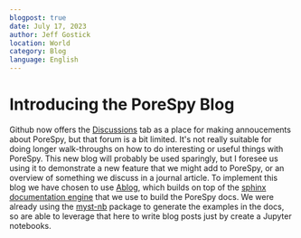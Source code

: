 ```yaml
---
blogpost: true
date: July 17, 2023
author: Jeff Gostick
location: World
category: Blog
language: English
---
```


# Introducing the PoreSpy Blog

Github now offers the [Discussions](https://github.com/PMEAL/porespy/discussions) tab as a place for making annoucements about PoreSpy, but that forum is a bit limited. It's not really suitable for doing longer walk-throughs on how to do interesting or useful things with PoreSpy. This new blog will probably be used sparingly, but I foresee us using it to demonstrate a new feature that we might add to PoreSpy, or an overview of something we discuss in a journal article. To implement this blog we have chosen to use [Ablog](https://ablog.readthedocs.io/en/stable/index.html), which builds on top of the [sphinx documentation engine](http://sphinx-doc.org/) that we use to build the PoreSpy docs. We were already using the [myst-nb](https://myst-nb.readthedocs.io/en/latest/) package to generate the examples in the docs, so are able to leverage that here to write blog posts just by create a Jupyter notebooks. 
